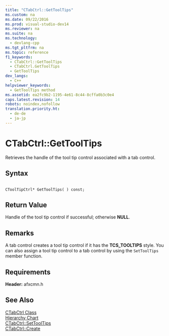```yaml
---
title: "CTabCtrl::GetToolTips"
ms.custom: na
ms.date: 09/22/2016
ms.prod: visual-studio-dev14
ms.reviewer: na
ms.suite: na
ms.technology: 
  - devlang-cpp
ms.tgt_pltfrm: na
ms.topic: reference
f1_keywords: 
  - CTabCtrl::GetToolTips
  - CTabCtrl.GetToolTips
  - GetToolTips
dev_langs: 
  - C++
helpviewer_keywords: 
  - GetToolTips method
ms.assetid: ea2fc9b2-1195-4e61-8c44-8cffa0b3c0e4
caps.latest.revision: 14
robots: noindex,nofollow
translation.priority.ht: 
  - de-de
  - ja-jp
---
```

# CTabCtrl::GetToolTips
Retrieves the handle of the tool tip control associated with a tab control.  
  
## Syntax  
  
```  
  
CToolTipCtrl* GetToolTips( ) const;  
```  
  
## Return Value  
 Handle of the tool tip control if successful; otherwise **NULL**.  
  
## Remarks  
 A tab control creates a tool tip control if it has the **TCS_TOOLTIPS** style. You can also assign a tool tip control to a tab control by using the `SetToolTips` member function.  
  
## Requirements  
 **Header:** afxcmn.h  
  
## See Also  
 [CTabCtrl Class](../vs140/ctabctrl-class.md)   
 [Hierarchy Chart](../vs140/hierarchy-chart.md)   
 [CTabCtrl::SetToolTips](../vs140/ctabctrl--settooltips.md)   
 [CTabCtrl::Create](../vs140/ctabctrl--create.md)